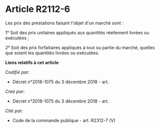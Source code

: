 # Article R2112-6

Les prix des prestations faisant l'objet d'un marché sont :

1° Soit des prix unitaires appliqués aux quantités réellement livrées ou exécutées ;

2° Soit des prix forfaitaires appliqués à tout ou partie du marché, quelles que soient les quantités livrées ou exécutées.

**Liens relatifs à cet article**

_Codifié par_:

  - Décret n°2018-1075 du 3 décembre 2018 - art.

_Créé par_:

  - Décret n°2018-1075 du 3 décembre 2018 - art.

_Cité par_:

  - Code de la commande publique - art. R2312-7 (V)
